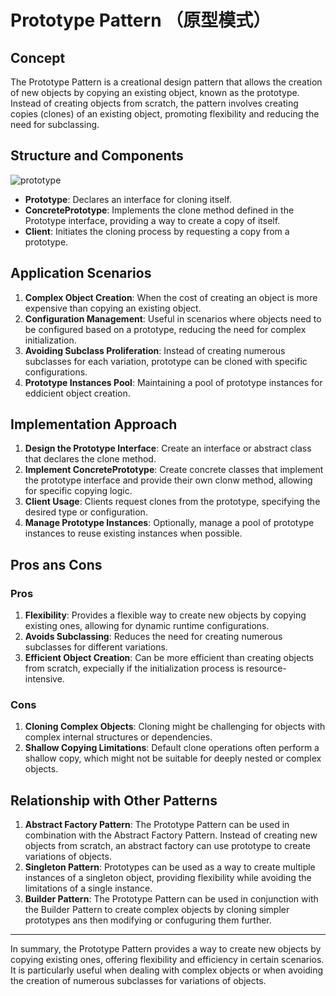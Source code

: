 # Prototype Pattern （原型模式）

## Concept

The Prototype Pattern is a creational design pattern that allows the creation of new objects by copying an existing object, known as the prototype. Instead of creating objects from scratch, the pattern involves creating copies (clones) of an existing object, promoting flexibility and reducing the need for subclassing.

## Structure and Components

![prototype](https://refactoringguru.cn/images/patterns/diagrams/prototype/structure-indexed.png)

- **Prototype**: Declares an interface for cloning itself.
- **ConcretePrototype**: Implements the clone method defined in the Prototype interface, providing a way to create a copy of itself.
- **Client**: Initiates the cloning process by requesting a copy from a prototype.

## Application Scenarios

1. **Complex Object Creation**: When the cost of creating an object is more expensive than copying an existing object.
2. **Configuration Management**: Useful in scenarios where objects need to be configured based on a prototype, reducing the need for complex initialization.
3. **Avoiding Subclass Proliferation**: Instead of creating numerous subclasses for each variation, prototype can be cloned with specific configurations.
4. **Prototype Instances Pool**: Maintaining a pool of prototype instances for eddicient object creation.

## Implementation Approach

1. **Design the Prototype Interface**: Create an interface or abstract class that declares the clone method.
2. **Implement ConcretePrototype**: Create concrete classes that implement the prototype interface and provide their own clonw method, allowing for specific copying logic.
3. **Client Usage**: Clients request clones from the prototype, specifying the desired type or configuration.
4. **Manage Prototype Instances**: Optionally, manage a pool of prototype instances to reuse existing instances when possible.

## Pros ans Cons

### Pros

1. **Flexibility**: Provides a flexible way to create new objects by copying existing ones, allowing for dynamic runtime configurations.
2. **Avoids Subclassing**: Reduces the need for creating numerous subclasses for different variations.
3. **Efficient Object Creation**: Can be more efficient than creating objects from scratch, expecially if the initialization process is resource-intensive.

### Cons

1. **Cloning Complex Objects**: Cloning might be challenging for objects with complex internal structures or dependencies.
2. **Shallow Copying Limitations**: Default clone operations often perform a shallow copy, which might not be suitable for deeply nested or complex objects.

## Relationship with Other Patterns

1. **Abstract Factory Pattern**: The Prototype Pattern can be used in combination with the Abstract Factory Pattern. Instead of creating new objects from scratch, an abstract factory can use prototype to create variations of objects.
2. **Singleton Pattern**: Prototypes can be used as a way to create multiple instances of a singleton object, providing flexibility while avoiding the limitations of a single instance.
3. **Builder Pattern**: The Prototype Pattern can be used in conjunction with the Builder Pattern to create complex objects by cloning simpler prototypes ans then modifying or confuguring them further.

---

In summary, the Prototype Pattern provides a way to create new objects by copying existing ones, offering flexibility and efficiency in certain scenarios. It is particularly useful when dealing with complex objects or when avoiding the creation of numerous subclasses for variations of objects.
